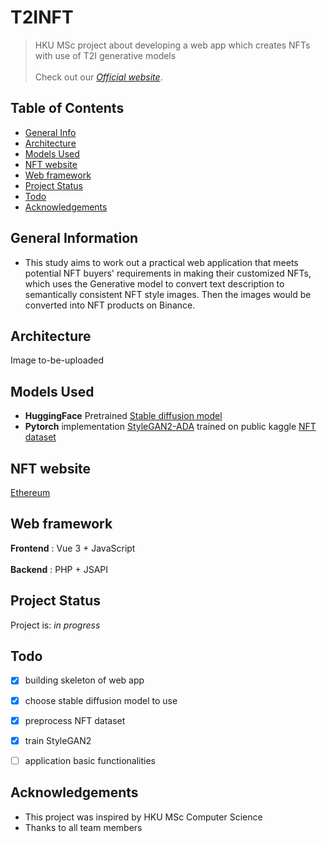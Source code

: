 # T2INFT
> HKU MSc project about developing a web app which creates NFTs with use of T2I generative models <br /> <br />
> Check out our [_Official website_](https://wp.cs.hku.hk/2022/msp22047).

## Table of Contents
* [General Info](#general-information)
* [Architecture](#architecture)
* [Models Used](#models-used)
* [NFT website](#nft-website)
* [Web framework](#web-framework)
* [Project Status](#project-status)
* [Todo](#todo)
* [Acknowledgements](#acknowledgements)
<!-- * [License](#license) -->


## General Information
- This study aims to work out a practical web application that meets potential NFT buyers' requirements in making their customized NFTs, 
which uses the Generative model to convert text description to semantically consistent NFT style images. 
Then the images would be converted into NFT products on Binance.


## Architecture
<!-- ![Example screenshot](./img/screenshot.png) -->
Image to-be-uploaded


## Models Used
- __HuggingFace__ Pretrained [Stable diffusion model](https://huggingface.co/runwayml/stable-diffusion-v1-5)
- __Pytorch__ implementation [StyleGAN2-ADA](https://github.com/NVlabs/stylegan2-ada-pytorch) trained on public kaggle [NFT dataset](https://www.kaggle.com/datasets/vepnar/nft-art-dataset)


## NFT website
[Ethereum](https://ethereum.org/)


## Web framework
__Frontend__ : Vue 3 + JavaScript <br /><br />
__Backend__ : PHP + JSAPI


## Project Status
Project is: _in progress_


## Todo
- [x] building skeleton of web app
- [x] choose stable diffusion model to use
- [x] preprocess NFT dataset
- [x] train StyleGAN2
- [ ] application basic functionalities


## Acknowledgements
- This project was inspired by HKU MSc Computer Science
- Thanks to all team members

